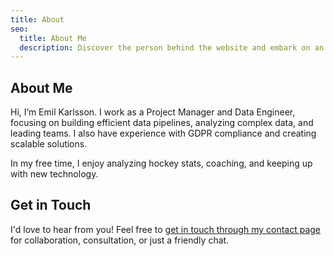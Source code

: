```yaml
---
title: About
seo:
  title: About Me
  description: Discover the person behind the website and embark on an inspiring journey together.
---
```


## About Me

Hi, I’m Emil Karlsson. I work as a Project Manager and Data Engineer, focusing on building efficient data pipelines, analyzing complex data, and leading teams. I also have experience with GDPR compliance and creating scalable solutions.

In my free time, I enjoy analyzing hockey stats, coaching, and keeping up with new technology.

## Get in Touch

I'd love to hear from you! Feel free to [get in touch through my contact page](/contact) for collaboration, consultation, or just a friendly chat.
